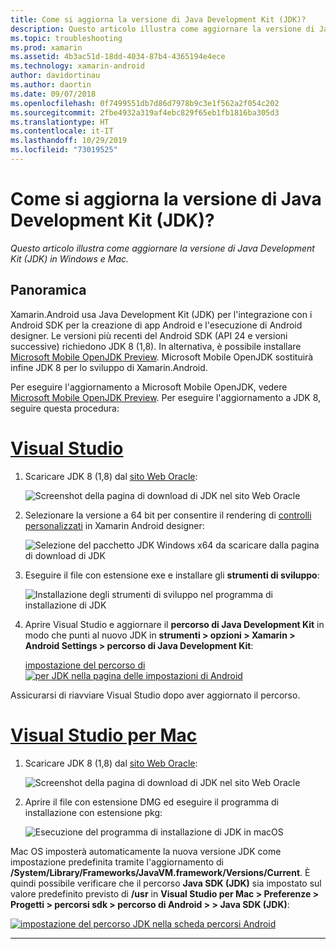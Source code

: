 ```yaml
---
title: Come si aggiorna la versione di Java Development Kit (JDK)?
description: Questo articolo illustra come aggiornare la versione di Java Development Kit (JDK) in Windows e Mac.
ms.topic: troubleshooting
ms.prod: xamarin
ms.assetid: 4b3ac51d-18dd-4034-87b4-4365194e4ece
ms.technology: xamarin-android
author: davidortinau
ms.author: daortin
ms.date: 09/07/2018
ms.openlocfilehash: 0f7499551db7d86d7978b9c3e1f562a2f054c202
ms.sourcegitcommit: 2fbe4932a319af4ebc829f65eb1fb1816ba305d3
ms.translationtype: HT
ms.contentlocale: it-IT
ms.lasthandoff: 10/29/2019
ms.locfileid: "73019525"
---
```

# <a name="how-do-i-update-the-java-development-kit-jdk-version"></a>Come si aggiorna la versione di Java Development Kit (JDK)?

_Questo articolo illustra come aggiornare la versione di Java Development Kit (JDK) in Windows e Mac._

## <a name="overview"></a>Panoramica

Xamarin.Android usa Java Development Kit (JDK) per l'integrazione con i Android SDK per la creazione di app Android e l'esecuzione di Android designer. Le versioni più recenti del Android SDK (API 24 e versioni successive) richiedono JDK 8 (1,8). In alternativa, è possibile installare [Microsoft Mobile OpenJDK Preview](~/android/get-started/installation/openjdk.md). Microsoft Mobile OpenJDK sostituirà infine JDK 8 per lo sviluppo di Xamarin.Android.

Per eseguire l'aggiornamento a Microsoft Mobile OpenJDK, vedere [Microsoft Mobile OpenJDK Preview](~/android/get-started/installation/openjdk.md). Per eseguire l'aggiornamento a JDK 8, seguire questa procedura:

# <a name="visual-studiotabwindows"></a>[Visual Studio](#tab/windows)

1. Scaricare JDK 8 (1,8) dal [sito Web Oracle](https://www.oracle.com/technetwork/java/javase/downloads/index.html):

    ![Screenshot della pagina di download di JDK nel sito Web Oracle](update-jdk-images/image1.png)

2. Selezionare la versione a 64 bit per consentire il rendering di [controlli personalizzati](https://github.com/xamarin/release-notes-archive/blob/master/release-notes/vs/xamarin.vs_4/xamarin.vs_4.2/index.md#androiddesignercustomcontrols) in Xamarin Android designer:

    ![Selezione del pacchetto JDK Windows x64 da scaricare dalla pagina di download di JDK](update-jdk-images/image2.png)

3. Eseguire il file con estensione exe e installare gli **strumenti di sviluppo**:

    ![Installazione degli strumenti di sviluppo nel programma di installazione di JDK](update-jdk-images/image3.png)

4. Aprire Visual Studio e aggiornare il **percorso di Java Development Kit** in modo che punti al nuovo JDK in **strumenti > opzioni > Xamarin > Android Settings > percorso di Java Development Kit**:

    [impostazione del percorso di![per JDK nella pagina delle impostazioni di Android](update-jdk-images/image4-sml.png)](update-jdk-images/image4.png#lightbox)

Assicurarsi di riavviare Visual Studio dopo aver aggiornato il percorso.

# <a name="visual-studio-for-mactabmacos"></a>[Visual Studio per Mac](#tab/macos)

1. Scaricare JDK 8 (1,8) dal [sito Web Oracle](https://www.oracle.com/technetwork/java/javase/downloads/index.html):

    ![Screenshot della pagina di download di JDK nel sito Web Oracle](update-jdk-images/image1.png)

2. Aprire il file con estensione DMG ed eseguire il programma di installazione con estensione pkg:

    ![Esecuzione del programma di installazione di JDK in macOS](update-jdk-images/image5.png)

Mac OS imposterà automaticamente la nuova versione JDK come impostazione predefinita tramite l'aggiornamento di **/System/Library/Frameworks/JavaVM.framework/Versions/Current**. È quindi possibile verificare che il percorso **Java SDK (JDK)** sia impostato sul valore predefinito previsto di **/usr** in **Visual Studio per Mac > Preferenze > Progetti > percorsi sdk > percorso di Android > > Java SDK (JDK)**:

[![impostazione del percorso JDK nella scheda percorsi Android](update-jdk-images/image6-sml.png)](update-jdk-images/image6.png#lightbox)

-----
